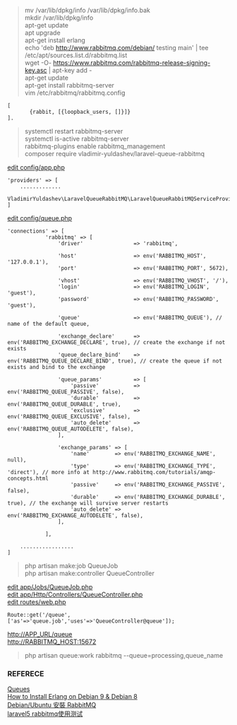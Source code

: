 > mv /var/lib/dpkg/info /var/lib/dpkg/info.bak<br>
> mkdir /var/lib/dpkg/info<br>
> apt-get update<br>
>apt upgrade<br>
>apt-get install erlang<br>
>echo 'deb http://www.rabbitmq.com/debian/ testing main' | tee /etc/apt/sources.list.d/rabbitmq.list<br>
>wget -O- https://www.rabbitmq.com/rabbitmq-release-signing-key.asc | apt-key add -<br>
>apt-get update<br>
>apt-get install rabbitmq-server<br>
> vim /etc/rabbitmq/rabbitmq.config<br>

    [
           {rabbit, [{loopback_users, []}]}
    ].

>systemctl restart rabbitmq-server<br>
>systemctl is-active rabbitmq-server<br>
>rabbitmq-plugins enable rabbitmq_management<br>
>composer require vladimir-yuldashev/laravel-queue-rabbitmq<br>

[edit config/app.php](https://github.com/mingburnu/MQ/blob/master/config/app.php)<br>

    'providers' => [
        .............
        VladimirYuldashev\LaravelQueueRabbitMQ\LaravelQueueRabbitMQServiceProvider::class,       
    ]

[edit config/queue.php](https://github.com/mingburnu/MQ/blob/master/config/queue.php)<br>

    'connections' => [
                'rabbitmq' => [
                    'driver'                => 'rabbitmq',
        
                    'host'                  => env('RABBITMQ_HOST', '127.0.0.1'),
                    'port'                  => env('RABBITMQ_PORT', 5672),
        
                    'vhost'                 => env('RABBITMQ_VHOST', '/'),
                    'login'                 => env('RABBITMQ_LOGIN', 'guest'),
                    'password'              => env('RABBITMQ_PASSWORD', 'guest'),
        
                    'queue'                 => env('RABBITMQ_QUEUE'), // name of the default queue,
        
                    'exchange_declare'      => env('RABBITMQ_EXCHANGE_DECLARE', true), // create the exchange if not exists
                    'queue_declare_bind'    => env('RABBITMQ_QUEUE_DECLARE_BIND', true), // create the queue if not exists and bind to the exchange
        
                    'queue_params'          => [
                        'passive'           => env('RABBITMQ_QUEUE_PASSIVE', false),
                        'durable'           => env('RABBITMQ_QUEUE_DURABLE', true),
                        'exclusive'         => env('RABBITMQ_QUEUE_EXCLUSIVE', false),
                        'auto_delete'       => env('RABBITMQ_QUEUE_AUTODELETE', false),
                    ],
        
                    'exchange_params' => [
                        'name'        => env('RABBITMQ_EXCHANGE_NAME', null),
                        'type'        => env('RABBITMQ_EXCHANGE_TYPE', 'direct'), // more info at http://www.rabbitmq.com/tutorials/amqp-concepts.html
                        'passive'     => env('RABBITMQ_EXCHANGE_PASSIVE', false),
                        'durable'     => env('RABBITMQ_EXCHANGE_DURABLE', true), // the exchange will survive server restarts
                        'auto_delete' => env('RABBITMQ_EXCHANGE_AUTODELETE', false),
                    ],
        
                ],
        
        .................    
    ]

>php artisan make:job QueueJob<br>
>php artisan make:controller QueueController<br>

[edit app/Jobs/QueueJob.php](https://github.com/mingburnu/MQ/blob/master/app/Jobs/QueueJob.php)<br>
[edit app/Http/Controllers/QueueController.php](https://github.com/mingburnu/MQ/blob/master/app/Http/Controllers/QueueController.php)<br>
[edit routes/web.php](https://github.com/mingburnu/MQ/blob/master/routes/web.php)<br>

    Route::get('/queue',['as'=>'queue.job','uses'=>'QueueController@queue']);

[http://APP_URL/queue](http://APP_URL/queue)<br>
[http://RABBITMQ_HOST:15672](http://RABBITMQ_HOST:15672)<br>
>php artisan queue:work rabbitmq --queue=processing,queue_name<br>

### REFERECE
[Queues](https://laravel.com/docs/5.4/queues)<br>
[How to Install Erlang on Debian 9 & Debian 8](https://tecadmin.net/install-erlang-debian/)<br>
[Debian/Ubuntu 安裝 RabbitMQ](https://andyyou.github.io/2017/09/07/rabbitmq-ubuntu/)<br>
[laravel5 rabbitmq使用测试](https://www.phpsong.com/3163.html)<br>